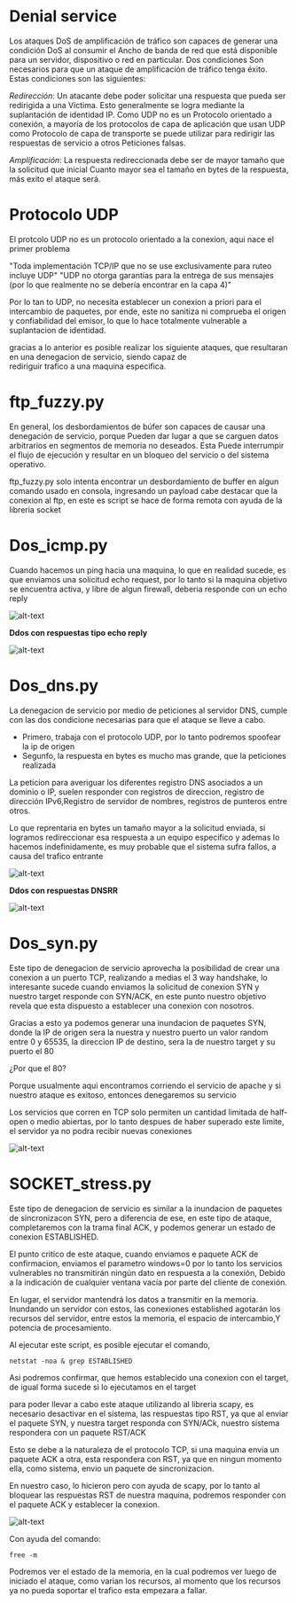 # Denial service #


 Los ataques DoS de amplificación de tráfico son capaces de generar una condición DoS al consumir el
 Ancho de banda de red que está disponible para un servidor, dispositivo o red en particular. Dos condiciones 
 Son necesarios para que un ataque de amplificación de tráfico tenga éxito. Estas condiciones son las siguientes:
 
 *Redirección*: Un atacante debe poder solicitar una respuesta que pueda ser redirigida a una Víctima. 
   Esto generalmente se logra mediante la suplantación de identidad IP. Como UDP no es un Protocolo orientado a conexión,
   a mayoría de los protocolos de capa de aplicación que usan UDP como
   Protocolo de capa de transporte se puede utilizar para redirigir las respuestas de servicio a otros Peticiones falsas.

 *Amplificación*: La respuesta redireccionada debe ser de mayor tamaño que la solicitud que inicial
   Cuanto mayor sea el tamaño en bytes de la respuesta, más exito el ataque será.
   
   
 # Protocolo UDP #
   
   El protcolo UDP no es un protocolo orientado a la conexion, aqui nace el primer problema
   
  "Toda implementación TCP/IP que no se use exclusivamente para ruteo incluye UDP"
  "UDP no otorga garantías para la entrega de sus mensajes (por lo que realmente no se debería encontrar en la capa 4)"
   
   Por lo tan to UDP, no necesita establecer un conexion a priori para el intercambio de paquetes, por ende, este no sanitiza  ni          comprueba el origen y confiabilidad del emisor, lo que lo hace totalmente vulnerable a suplantacion de identidad.
   
   gracias  a lo anterior es posible realizar los siguiente ataques, que resultaran en una denegacion de servicio, siendo capaz de       
   rediriguir trafico a una maquina especifica.
   
   
 # ftp_fuzzy.py #
   
   En general, los desbordamientos de búfer son capaces de causar una denegación de servicio, porque
   Pueden dar lugar a que se carguen datos arbitrarios en segmentos de memoria no deseados. Esta
   Puede interrumpir el flujo de ejecución y resultar en un bloqueo del servicio o del sistema operativo.
   
   ftp_fuzzy.py solo intenta encontrar un desbordamiento de buffer en algun comando usado en consola, ingresando un payload
   cabe destacar que la conexion al ftp,  en este es script se hace de forma remota con ayuda de la libreria socket
   
   
 # Dos_icmp.py #
    
  Cuando hacemos un ping hacia una maquina, lo que en realidad sucede, es que enviamos una solicitud echo request, por lo tanto 
  si la maquina objetivo se encuentra activa, y libre de algun firewall, deberia responde con un echo reply
    
    
  ![alt-text](img/icmp.png) 
    
    
  **Ddos con respuestas tipo echo reply**
    
  ![alt-text](img/icmp2.png) 
  
  
  
 # Dos_dns.py #
 
 La denegacion de servicio por medio de peticiones al servidor DNS, cumple con las dos condicione necesarias para que el ataque se lleve   a cabo.
 
  * Primero, trabaja con el protocolo UDP, por lo tanto podremos spoofear la ip de origen
  * Segunfo, la respuesta en bytes es mucho mas grande, que la peticiones realizada
  
  La peticion para averiguar los diferentes registro DNS asociados a un dominio o IP, suelen responder con registros de direccion,         registro de dirección IPv6,Registro de servidor de nombres, registros de punteros entre otros.
  
  Lo que reprentaria en bytes un tamaño mayor a la solicitud enviada, si logramos redireccionar esa respuesta a un equipo especifico y     ademas lo hacemos indefinidamente, es muy probable que el sistema sufra fallos, a causa del trafico entrante
  
  
  ![alt-text](img/dns2.png)
  
 **Ddos con respuestas DNSRR**
   
  ![alt-text](img/dnsa.png)
  
  
  # Dos_syn.py #
  
  Este tipo de denegacion de servicio aprovecha la posibilidad de crear una conexion a un puerto TCP, realizando a medias el 3 way         handshake, lo interesante sucede cuando enviamos la solicitud de conexion SYN y nuestro target responde con SYN/ACK, en este punto       nuestro objetivo revela que esta dispuesto a establecer una conexion con nosotros.
  
  Gracias a esto ya podemos generar una inundacion de paquetes SYN, donde la IP de origen sera la nuestra y nuestro puerto un valor       random entre 0 y 65535, la direccion IP de destino, sera la de nuestro target  y su puerto el 80
  
  ¿Por que el 80?
  
  Porque usualmente aqui encontramos corriendo el servicio de apache y si nuestro ataque es exitoso, entonces denegaremos su servicio
  
  Los servicios que corren en TCP solo permiten un cantidad limitada de half-open o medio abiertas, por lo tanto despues  de haber         superado este limite, el servidor ya no podra recibir nuevas conexiones 
  
 ![alt-text](img/syn.png)
 
 
 
 # SOCKET_stress.py #
 
Este tipo de denegacion de servicio es similar  a la inundacion de paquetes de sincronizacon SYN, pero a diferencia de ese, en este   tipo de ataque, completaremos con la trama final ACK, y podemos generar un estado de conexion ESTABLISHED.
 
El punto critico de este ataque, cuando enviamos e paquete ACK de confirmacion, enviamos el parametro windows=0 por lo tanto los        servicios vulnerables no transmitirán ningún dato en respuesta a la conexión, Debido a la indicación de cualquier ventana vacía por     parte del cliente de conexión.
 
En lugar, el servidor mantendrá los datos a transmitir en la memoria. Inundando un servidor con estos, las conexiones established agotarán los recursos del servidor, entre estos la memoria, el espacio de intercambio,Y potencia de procesamiento.

Al ejecutar este script, es posible ejecutar el comando, 

```
netstat -noa & grep ESTABLISHED 
```

 Asi podremos confirmar, que  hemos establecido una conexion con el target, de igual forma sucede si lo ejecutamos en el target
 
 para poder llevar a cabo este ataque utilizando al libreria scapy, es necesario desactivar en el sistema, las respuestas tipo RST, 
 ya que al enviar el paquete SYN,  y nuestra target responda con SYN/ACk, nuestro sistema respondera con un paquete RST/ACK
 
 Esto se debe a la naturaleza de el protocolo TCP, si una maquina envia un paquete ACK a otra, esta respondera con RST, ya que en ningun   momento ella, como sistema, envio un paquete de sincronizacion.
 
 En nuestro caso, lo hicieron pero con ayuda de scapy, por lo tanto al bloquear las respuestas RST de nuestra maquina, podremos  responder con el paquete ACK y establecer la conexion.
 
  ![alt-text](img/syn.png)
  
  
  Con ayuda del comando:
  
  ```
  free -m
  ```
  
Podremos ver el estado de la memoria, en la cual podremos ver luego de iniciado el ataque, como varian los recursos, al momento que  los recursos ya no pueda soportar el trafico esta empezara a fallar.
  
  
  
  
  
   
 
 
    
  
   
